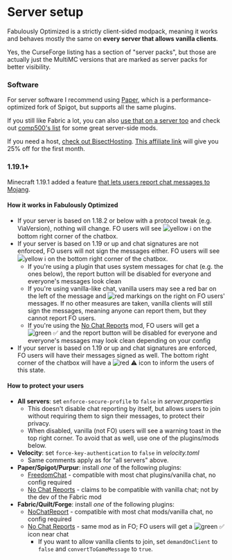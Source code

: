 # Server setup

Fabulously Optimized is a strictly client-sided modpack, meaning it works and behaves mostly the same on **every server that allows vanilla clients**. 

Yes, the CurseForge listing has a section of "server packs", but those are actually just the MultiMC versions that are marked as server packs for better visibility.

### Software

For server software I recommend using [Paper](https://papermc.io), which is a performance-optimized fork of Spigot, but supports all the same plugins. 

If you still like Fabric a lot, you can also [use that on a server too](https://fabricmc.net/use/?page=server) and check out [comp500's list](https://github.com/comp500/fabric-serverside-mods#performance) for some great server-side mods.

If you need a host, [check out BisectHosting](https://www.bisecthosting.com/clients/aff.php?aff=2604). [This affiliate link](https://www.bisecthosting.com/clients/aff.php?aff=2604) will give you 25% off for the first month.

### 1.19.1+

Minecraft 1.19.1 added a feature [that lets users report chat messages to Mojang](chat-reporting-faq.md). 

#### How it works in Fabulously Optimized

* If your server is based on 1.18.2 or below with a protocol tweak (e.g. ViaVersion), nothing will change. FO users will see ![yellow ℹ️](https://i.ibb.co/YXQdJRr/yellow.png) on the bottom right corner of the chatbox.
* If your server is based on 1.19 or up and chat signatures are not enforced, FO users will not sign the messages either. FO users will see ![yellow ℹ️](https://i.ibb.co/YXQdJRr/yellow.png) on the bottom right corner of the chatbox.
  * If you're using a plugin that uses system messages for chat (e.g. the ones below), the report button will be disabled for everyone and everyone's messages look clean
  * If you're using vanilla-like chat, vanilla users may see a red bar on the left of the message and ![red markings](https://i.ibb.co/ftRMqHL/exclamation.png) on the right on FO users' messages. If no other measures are taken, vanilla clients will still sign the messages, meaning anyone can report them, but they cannot report FO users.
  * If you're using the [No Chat Reports](https://www.curseforge.com/minecraft/mc-mods/no-chat-reports) mod, FO users will get a ![green ✅](https://i.ibb.co/LPXNKRM/green.png) and the report button will be disabled for everyone and everyone's messages may look clean depending on your config
* If your server is based on 1.19 or up and chat signatures are enforced, FO users will have their messages signed as well. The bottom right corner of the chatbox will have a ![red ⚠️](https://i.ibb.co/tzd8CvB/red.png) icon to inform the users of this state.

#### How to protect your users

- **All servers**: set `enforce-secure-profile` to `false` in _server.properties_
  - This doesn't disable chat reporting by itself, but allows users to join without requiring them to sign their messages, to protect their privacy.
  - When disabled, vanilla (not FO) users will see a warning toast in the top right corner. To avoid that as well, use one of the plugins/mods below.
- **Velocity**: set `force-key-authentication` to `false` in _velocity.toml_
  - Same comments apply as for "all servers" above.
- **Paper/Spigot/Purpur**: install _one_ of the following plugins:
  - [FreedomChat](https://modrinth.com/mod/freedomchat) - compatible with most chat plugins/vanilla chat, no config required
  - [No Chat Reports](https://www.spigotmc.org/resources/no-chat-reports-spigot-1-19.102931/) - claims to be compatible with vanilla chat; not by the dev of the Fabric mod
- **Fabric/Quilt/Forge**: install _one_ of the following plugins:
  - [NoChatReport](https://modrinth.com/mod/no-chat-report) - compatible with most chat mods/vanilla chat, no config required 
  - [No Chat Reports](https://www.curseforge.com/minecraft/mc-mods/no-chat-reports) - same mod as in FO; FO users will get a ![green ✅](https://i.ibb.co/LPXNKRM/green.png) icon near chat
    - If you want to allow vanilla clients to join, set `demandOnClient` to `false` and `convertToGameMessage` to `true`. 
  
